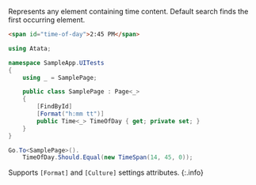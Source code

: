 Represents any element containing time content. Default search finds the first occurring element.

```html
<span id="time-of-day">2:45 PM</span>
```
```cs
using Atata;

namespace SampleApp.UITests
{
    using _ = SamplePage;

    public class SamplePage : Page<_>
    {
        [FindById]
        [Format("h:mm tt")]
        public Time<_> TimeOfDay { get; private set; }
    }
}
```
```cs
Go.To<SamplePage>().
    TimeOfDay.Should.Equal(new TimeSpan(14, 45, 0));
```

Supports `[Format]` and `[Culture]` settings attributes.
{:.info}